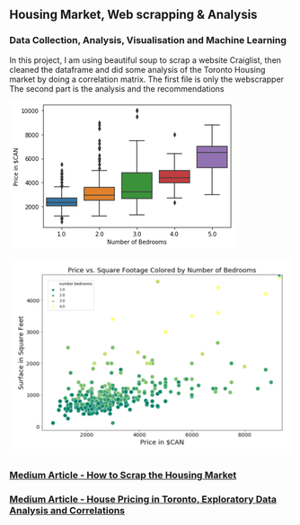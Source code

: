 ## Housing Market, Web scrapping & Analysis
### Data Collection, Analysis, Visualisation and Machine Learning

In this project, I am using beautiful soup to scrap a website Craiglist, then cleaned the dataframe and did some analysis of the Toronto Housing market by doing a
correlation matrix.
The first file is only the webscrapper 
The second part is the analysis and the recommendations

![bedroom](bedrooms.png "bedroom")

![Price vs Square](pricevssquare.png "Price vs Square Footage Colored by Number of Bedrooms")

### [Medium Article - How to Scrap the Housing Market](https://medium.com/datadriveninvestor/how-to-scrap-the-housing-market-9081a1610fea?source=friends_link&sk=922dee31b18d73dbc03b1ff17dbffba0) 
### [Medium Article - House Pricing in Toronto, Exploratory Data Analysis and Correlations](https://medium.com/datadriveninvestor/house-pricing-in-toronto-exploratory-data-analysis-and-correlations-45d2f11475f4?source=friends_link&sk=86f7cc2f3b0dc90b3b4aa5f152c82d6e) 
